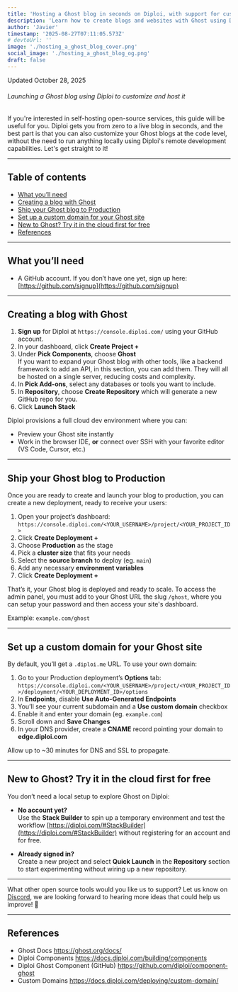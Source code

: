 ```yaml
---
title: 'Hosting a Ghost blog in seconds on Diploi, with support for custom development'
description: 'Learn how to create blogs and websites with Ghost using Diploi'
author: 'Javier'
timestamp: '2025-08-27T07:11:05.573Z'
# devtoUrl: ''
image: './hosting_a_ghost_blog_cover.png'
social_image: './hosting_a_ghost_blog_og.png'
draft: false
---
```


Updated <time datetime="2025-10-28T11:04:05.000Z">October 28, 2025</time>

###### Launching a Ghost blog using Diploi to customize and host it

If you're interested in self-hosting open-source services, this guide will be useful for you. Diploi gets you from zero to a live blog in seconds, and the best part is that you can also customize your Ghost blogs at the code level, without the need to run anything locally using Diploi's remote development capabilities. Let's get straight to it!

---

## Table of contents

- [What you’ll need](#what-youll-need)
- [Creating a blog with Ghost](#creating-a-blog-with-ghost)
- [Ship your Ghost blog to Production](#ship-your-ghost-blog-to-production)
- [Set up a custom domain for your Ghost site](#set-up-a-custom-domain-for-your-ghost-site)
- [New to Ghost? Try it in the cloud first for free](#new-to-ghost-try-it-in-the-cloud-first-for-free)
- [References](#references)

---

## What you’ll need

- A GitHub account. If you don’t have one yet, sign up here: [https://github.com/signup](https://github.com/signup)

---

## Creating a blog with Ghost

1. **Sign up** for Diploi at `https://console.diploi.com/` using your GitHub account.
2. In your dashboard, click **Create Project +**
3. Under **Pick Components**, choose **Ghost**  
   If you want to expand your Ghost blog with other tools, like a backend framework to add an API, in this section, you can add them. They will all be hosted on a single server, reducing costs and complexity.
4. In **Pick Add-ons**, select any databases or tools you want to include.
5. In **Repository**, choose **Create Repository** which will generate a new GitHub repo for you.
6. Click **Launch Stack**

Diploi provisions a full cloud dev environment where you can:

- Preview your Ghost site instantly
- Work in the browser IDE, **or** connect over SSH with your favorite editor (VS Code, Cursor, etc.)

---

## Ship your Ghost blog to Production

Once you are ready to create and launch your blog to production, you can create a new deployment, ready to receive your users:

1. Open your project’s dashboard:  
   `https://console.diploi.com/<YOUR_USERNAME>/project/<YOUR_PROJECT_ID>`
2. Click **Create Deployment +**
3. Choose **Production** as the stage
4. Pick a **cluster size** that fits your needs
5. Select the **source branch** to deploy (eg. `main`)
6. Add any necessary **environment variables**
7. Click **Create Deployment +**

That’s it, your Ghost blog is deployed and ready to scale. To access the admin panel, you must add to your Ghost URL the slug `/ghost`, where you can setup your password and then access your site's dashboard.

Example:
`example.com/ghost`

---

## Set up a custom domain for your Ghost site

By default, you’ll get a `.diploi.me` URL. To use your own domain:

1. Go to your Production deployment’s **Options** tab:  
   `https://console.diploi.com/<YOUR_USERNAME>/project/<YOUR_PROJECT_ID>/deployment/<YOUR_DEPLOYMENT_ID>/options`
2. In **Endpoints**, disable **Use Auto-Generated Endpoints**
3. You’ll see your current subdomain and a **Use custom domain** checkbox
4. Enable it and enter your domain (eg. `example.com`)
5. Scroll down and **Save Changes**
6. In your DNS provider, create a **CNAME** record pointing your domain to **edge.diploi.com**

Allow up to ~30 minutes for DNS and SSL to propagate.

---

## New to Ghost? Try it in the cloud first for free

You don’t need a local setup to explore Ghost on Diploi:

- **No account yet?**  
  Use the **Stack Builder** to spin up a temporary environment and test the workflow [https://diploi.com/#StackBuilder](https://diploi.com/#StackBuilder) without registering for an account and for free.

- **Already signed in?**  
  Create a new project and select **Quick Launch** in the **Repository** section to start experimenting without wiring up a new repository.

---

What other open source tools would you like us to support? Let us know on [Discord](https://discord.gg/vvgQxVjC8G), we are looking forward to hearing more ideas that could help us improve! 🤗

---

## References

- Ghost Docs https://ghost.org/docs/
- Diploi Components https://docs.diploi.com/building/components
- Diploi Ghost Component (GitHub) https://github.com/diploi/component-ghost
- Custom Domains https://docs.diploi.com/deploying/custom-domain/
